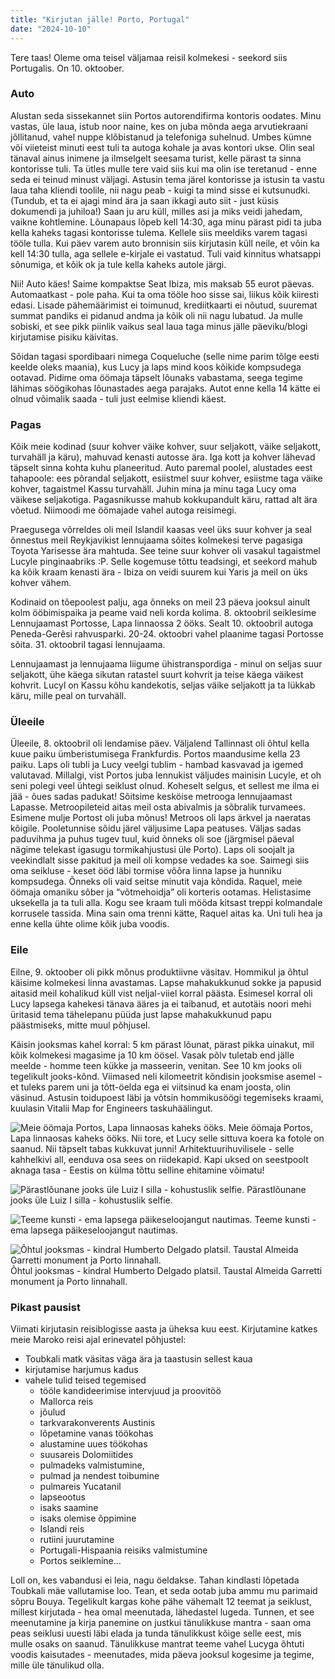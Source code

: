 ```yaml
---
title: "Kirjutan jälle! Porto, Portugal"
date: "2024-10-10"
---
```


Tere taas! Oleme oma teisel väljamaa reisil kolmekesi - seekord siis Portugalis. On 10. oktoober. 

### Auto
Alustan seda sissekannet siin Portos autorendifirma kontoris oodates. Minu vastas, üle laua, istub noor naine, kes on juba mõnda aega arvutiekraani jõllitanud, vahel nuppe klõbistanud ja telefoniga suhelnud. Umbes kümne või viieteist minuti eest tuli ta autoga kohale ja avas kontori ukse. Olin seal tänaval ainus inimene ja ilmselgelt seesama turist, kelle pärast ta sinna kontorisse tuli. Ta ütles mulle tere vaid siis kui ma olin ise teretanud - enne seda ei teinud minust väljagi. Astusin tema järel kontorisse ja istusin ta vastu laua taha kliendi toolile, nii nagu peab - kuigi ta mind sisse ei kutsunudki. (Tundub, et ta ei ajagi mind ära ja saan ikkagi auto siit - just küsis dokumendi ja juhiloa!) Saan ju aru küll, milles asi ja miks veidi jahedam, vaikne kohtlemine. Lõunapaus lõpeb kell 14:30, aga minu pärast pidi ta juba kella kaheks tagasi kontorisse tulema. Kellele siis meeldiks varem tagasi tööle tulla. Kui päev varem auto bronnisin siis kirjutasin küll neile, et võin ka kell 14:30 tulla, aga sellele e-kirjale ei vastatud. Tuli vaid kinnitus whatsappi sõnumiga, et kõik ok ja tule kella kaheks autole järgi. 

Nii! Auto käes! Saime kompaktse Seat Ibiza, mis maksab 55 eurot päevas. Automaatkast - pole paha. Kui ta oma tööle hoo sisse sai, liikus kõik kiiresti edasi. Lisade pähemäärimist ei toimunud, krediitkaarti ei nõutud, suuremat summat pandiks ei pidanud andma ja kõik oli nii nagu lubatud. Ja mulle sobiski, et see pikk piinlik vaikus seal laua taga minus jälle päeviku/blogi kirjutamise pisiku käivitas.

Sõidan tagasi spordibaari nimega Coqueluche (selle nime parim tõlge eesti keelde oleks maania), kus Lucy ja laps mind koos kõikide kompsudega ootavad. Pidime oma öömaja täpselt lõunaks vabastama, seega tegime lähimas söögikohas lõunastades aega parajaks. Autot enne kella 14 kätte ei olnud võimalik saada - tuli just eelmise kliendi käest.

### Pagas
Kõik meie kodinad (suur kohver väike kohver, suur seljakott, väike seljakott, turvahäll ja käru),  mahuvad kenasti autosse ära. Iga kott ja kohver lähevad täpselt sinna kohta kuhu planeeritud. Auto paremal poolel, alustades eest tahapoole: ees põrandal seljakott, esiistmel suur kohver, esiistme taga väike kohver,  tagaistmel Kassu turvahäll. Juhin mina ja minu taga Lucy oma väikese seljakotiga. Pagasnikusse mahub kokkupandult käru, rattad alt ära võetud. Niimoodi me öömajade vahel autoga reisimegi. 

Praegusega võrreldes oli meil Islandil kaasas veel üks suur kohver ja seal õnnestus meil Reykjavikist lennujaama sõites kolmekesi terve pagasiga Toyota Yarisesse ära mahtuda. See teine suur kohver oli vasakul tagaistmel Lucyle pinginaabriks :P. Selle kogemuse tõttu teadsingi, et seekord mahub ka kõik kraam kenasti ära - Ibiza on veidi suurem kui Yaris ja meil on üks kohver vähem. 

Kodinaid on tõepoolest palju, aga õnneks on meil 23 päeva jooksul ainult kolm ööbimispaika ja peame vaid neli korda kolima. 8. oktoobril seiklesime Lennujaamast Portosse, Lapa linnaossa 2 ööks. Sealt 10. oktoobril autoga Peneda-Gerêsi rahvusparki. 20-24. oktoobri vahel plaanime tagasi Portosse sõita. 31. oktoobril tagasi lennujaama. 

Lennujaamast ja lennujaama liigume ühistranspordiga - minul on seljas suur seljakott, ühe käega sikutan ratastel suurt kohvrit ja teise käega väikest kohvrit. Lucyl on Kassu kõhu kandekotis, seljas väike seljakott ja ta lükkab käru, mille peal on turvahäll.

### Üleeile
Üleeile, 8. oktoobril oli lendamise päev. Väljalend Tallinnast oli õhtul kella kuue paiku ümberistumisega Frankfurdis. Portos maandusime kella 23 paiku. Laps oli tubli ja Lucy veelgi tublim - hambad kasvavad ja igemed valutavad. Millalgi, vist Portos juba lennukist väljudes mainisin Lucyle, et oh seni polegi veel ühtegi seiklust olnud. Koheselt selgus, et sellest me ilma ei jää - õues sadas padukat! Sõitsime kesköise metrooga lennujaamast Lapasse. Metroopileteid aitas meil osta abivalmis ja sõbralik turvamees. Esimene mulje Portost oli juba mõnus! Metroos oli laps ärkvel ja naeratas kõigile. Pooletunnise sõidu järel väljusime Lapa peatuses. Väljas sadas paduvihma ja puhus tugev tuul, kuid õnneks oli soe (järgmisel päeval nägime telekast igasugu tormikahjustusi üle Porto). Laps oli soojalt ja veekindlalt sisse pakitud ja meil oli kompse vedades ka soe. Saimegi siis oma seikluse - keset ööd läbi tormise võõra linna lapse ja hunniku kompsudega. Õnneks oli vaid seitse minutit vaja kõndida. Raquel, meie öömaja omaniku sõber ja “võtmehoidja” oli korteris ootamas. Helistasime uksekella ja ta tuli alla. Kogu see kraam tuli mööda kitsast treppi kolmandale korrusele tassida. Mina sain oma trenni kätte, Raquel aitas ka. Uni tuli hea ja enne kella ühte olime kõik juba voodis.

### Eile
Eilne, 9. oktoober oli pikk mõnus produktiivne väsitav. Hommikul ja õhtul käisime kolmekesi linna avastamas. Lapse mahakukkunud sokke ja papusid aitasid meil kohalikud küll vist neljal-viiel korral päästa. Esimesel korral oli Lucy lapsega kahekesi tänava ääres ja ei taibanud, et autotäis noori mehi üritasid tema tähelepanu püüda just lapse mahakukkunud papu päästmiseks, mitte muul põhjusel. 

Käisin jooksmas kahel korral: 5 km pärast lõunat, pärast pikka uinakut, mil kõik kolmekesi magasime ja 10 km öösel. Vasak põlv tuletab end jälle meelde - homme teen kükke ja masseerin, venitan. See 10 km jooks oli tegelikult jooks-kõnd. Viimased neli kilomeetrit kõndisin jooksmise asemel - et tuleks parem uni ja tõtt-öelda ega ei viitsinud ka enam joosta, olin väsinud. Astusin toidupoest läbi ja võtsin hommikusöögi tegemiseks kraami, kuulasin Vitalii Map for Engineers taskuhäälingut. 

![Meie öömaja Portos, Lapa linnaosas kaheks ööks.](https://ik.imagekit.io/p62hs5w4p/reisiblogi/Portugal/IMG_0051.jpg?updatedAt=1734986287005)
Meie öömaja Portos, Lapa linnaosas kaheks ööks. Nii tore, et Lucy selle sittuva koera ka fotole on saanud. Nii täpselt tabas kukkuvat junni! Arhitektuurihuvilisele - selle kahhelkivi all, eenduva osa sees on riidekapid. Kapi uksed on seestpoolt aknaga tasa - Eestis on külma tõttu selline ehitamine võimatu!

![Pärastlõunane jooks üle Luiz I silla - kohustuslik selfie.](https://ik.imagekit.io/p62hs5w4p/reisiblogi/Portugal/IMG_0076.jpg?updatedAt=1734986292652)
Pärastlõunane jooks üle Luiz I silla - kohustuslik selfie.

![Teeme kunsti - ema lapsega päikeseloojangut nautimas.](https://ik.imagekit.io/p62hs5w4p/reisiblogi/Portugal/IMG_0092.jpg?updatedAt=1734986282383)
Teeme kunsti - ema lapsega päikeseloojangut nautimas.

![Õhtul jooksmas - kindral Humberto Delgado platsil. Taustal Almeida Garretti monument ja Porto linnahall.](https://ik.imagekit.io/p62hs5w4p/reisiblogi/Portugal/IMG_0109.jpg?updatedAt=1734986289866)
Õhtul jooksmas - kindral Humberto Delgado platsil. Taustal Almeida Garretti monument ja Porto linnahall.

### Pikast pausist
Viimati kirjutasin reisiblogisse aasta ja üheksa kuu eest. Kirjutamine katkes meie Maroko reisi ajal erinevatel põhjustel:
* Toubkali matk väsitas väga ära ja taastusin sellest kaua
* kirjutamise harjumus kadus
* vahele tulid teised tegemised
  * tööle kandideerimise intervjuud ja proovitöö
  * Mallorca reis
  * jõulud
  * tarkvarakonverents Austinis
  * lõpetamine vanas töökohas
  * alustamine uues töökohas
  * suusareis Dolomiitides
  * pulmadeks valmistumine,
  * pulmad ja nendest toibumine
  * pulmareis Yucatanil
  * lapseootus
  * isaks saamine
  * isaks olemise õppimine
  * Islandi reis
  * rutiini juurutamine
  * Portugali-Hispaania reisiks valmistumine
  * Portos seiklemine...

Loll on, kes vabandusi ei leia, nagu öeldakse. Tahan kindlasti lõpetada Toubkali mäe vallutamise loo. Tean, et seda ootab juba ammu mu parimaid sõpru Bouya. Tegelikult kargas kohe pähe vähemalt 12 teemat ja seiklust, millest kirjutada - hea omal meenutada, lähedastel lugeda. Tunnen, et see meenutamine ja kirja panemine on justkui tänulikkuse mantra - saan oma peas seiklusi uuesti läbi elada ja tunda tänulikkust kõige selle eest, mis mulle osaks on saanud. Tänulikkuse mantrat teeme vahel Lucyga õhtuti voodis kaisutades - meenutades, mida päeva jooksul kogesime ja tegime, mille üle tänulikud olla.
